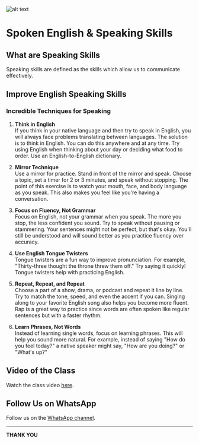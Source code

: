 
![alt text](<Screenshot 2024-10-09 011141.png>)
# Spoken English & Speaking Skills

## What are Speaking Skills
Speaking skills are defined as the skills which allow us to communicate effectively.

## Improve English Speaking Skills

### Incredible Techniques for Speaking
1. **Think in English**  
   If you think in your native language and then try to speak in English, you will always face problems translating between languages. The solution is to think in English. You can do this anywhere and at any time. Try using English when thinking about your day or deciding what food to order. Use an English-to-English dictionary.

2. **Mirror Technique**  
   Use a mirror for practice. Stand in front of the mirror and speak. Choose a topic, set a timer for 2 or 3 minutes, and speak without stopping. The point of this exercise is to watch your mouth, face, and body language as you speak. This also makes you feel like you're having a conversation.

3. **Focus on Fluency, Not Grammar**  
   Focus on English, not your grammar when you speak. The more you stop, the less confident you sound. Try to speak without pausing or stammering. Your sentences might not be perfect, but that's okay. You'll still be understood and will sound better as you practice fluency over accuracy.

4. **Use English Tongue Twisters**  
   Tongue twisters are a fun way to improve pronunciation. For example, "Thirty-three thought the throne threw them off." Try saying it quickly! Tongue twisters help with practicing English.

5. **Repeat, Repeat, and Repeat**  
   Choose a part of a show, drama, or podcast and repeat it line by line. Try to match the tone, speed, and even the accent if you can. Singing along to your favorite English song also helps you become more fluent. Rap is a great way to practice since words are often spoken like regular sentences but with a faster rhythm.

6. **Learn Phrases, Not Words**  
   Instead of learning single words, focus on learning phrases. This will help you sound more natural. For example, instead of saying "How do you feel today?" a native speaker might say, "How are you doing?" or "What's up?"

## Video of the Class
Watch the class video [here](https://www.youtube.com/live/0BWgR4w3NtM?si=MT3E-UbgdABGohZd).

## Follow Us on WhatsApp
Follow us on the [WhatsApp channel](https://whatsapp.com/channel/0029VajcsfN60eBifp95C63D).


---
**THANK YOU**
